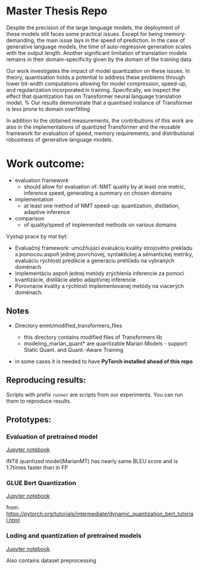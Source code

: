 # Master Thesis Repo

Despite the precision of the large language models, the deployment of these models still faces some practical issues. Except for being memory-demanding, the main issue lays in the speed of prediction. In the case of generative language models, the time of auto-regressive generation scales with the output length. Another significant limitation of translation models remains in their domain-specificity given by the domain of the training data.
    
Our work investigates the impact of model quantization on these issues. In theory, quantisation holds a potential to address these problems through lower bit-width computations allowing for model compression, speed-up, and regularization incorporated in training. Specifically, we inspect the effect that quantization has on Transformer neural language translation model. 
% Our results demonstrate that a quantised instance of Transformer is less prone to domain overfitting 
    
In addition to the obtained measurements, the contributions of this work are also in the implementations of quantized Transformer and the reusable framework for evaluation of speed, memory requirements, and distributional robustness of generative language models.

# Work outcome:
* evaluation framework
    * should allow for evaluation of: NMT quality by at least one metric, inference speed, generating a summary on chosen domains
* implementation
    * at least one method of NMT speed-up: quantization, distilation, adaptive inference
* comparison
    * of quality/speed of implemented methods on various domains

Vystup prace by mal byt:
* Evaluačný framework: umožňujúci evaluáciu kvality strojového prekladu s pomocou aspoň jednej povrchovej, syntaktickej a sémantickej metriky, evaluáciu rýchlosti predikcie a generáciu prehľadu na vybraných doménach
* Implementáciu aspoň jednej metódy zrýchlenia inferencie za pomoci kvantizácie, distilácie alebo adaptívnej inferencie
* Porovnanie kvality a rýchlosti implementovanej metódy na viacerých doménach.


## Notes

* Directory enmt/modified_transformers_files
    * this directory contains modified files of Transformers lib
    * modeling_marian_quant* are quantizable Marian Models - support Static Quant. and Quant.-Aware Training
 
* in some cases it is needed to have **PyTorch installed ahead of this repo**


## Reproducing results:

Scripts with prefix `runner` are scripts from our experiments.
You can run them to reproduce results.


## Prototypes:

### Evaluation of pretrained model 
[Jupyter notebook](examples/train_and_eval/eval_pretrained.ipynb)

INT8 quantized model(MarianMT) has nearly same BLEU score and is 1.7times faster than in FP


### GLUE Bert Quantization
[Jupyter notebook](examples/glue_quantization/notes_examples.ipynb)

from: https://pytorch.org/tutorials/intermediate/dynamic_quantization_bert_tutorial.html


### Loding and quantization of pretrained models
[Jupyter notebook](examples/loadings/pretrained_model_quant.ipynb)


Also contains dataset preprocessing